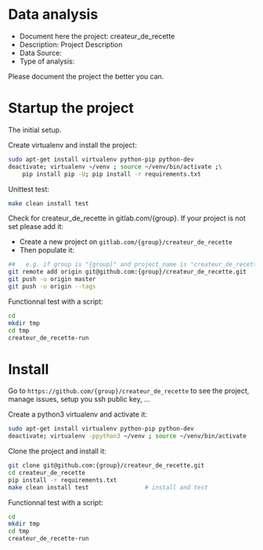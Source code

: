 # Data analysis
- Document here the project: createur_de_recette
- Description: Project Description
- Data Source:
- Type of analysis:

Please document the project the better you can.

# Startup the project

The initial setup.

Create virtualenv and install the project:
```bash
sudo apt-get install virtualenv python-pip python-dev
deactivate; virtualenv ~/venv ; source ~/venv/bin/activate ;\
    pip install pip -U; pip install -r requirements.txt
```

Unittest test:
```bash
make clean install test
```

Check for createur_de_recette in gitlab.com/{group}.
If your project is not set please add it:

- Create a new project on `gitlab.com/{group}/createur_de_recette`
- Then populate it:

```bash
##   e.g. if group is "{group}" and project_name is "createur_de_recette"
git remote add origin git@github.com:{group}/createur_de_recette.git
git push -u origin master
git push -u origin --tags
```

Functionnal test with a script:

```bash
cd
mkdir tmp
cd tmp
createur_de_recette-run
```

# Install

Go to `https://github.com/{group}/createur_de_recette` to see the project, manage issues,
setup you ssh public key, ...

Create a python3 virtualenv and activate it:

```bash
sudo apt-get install virtualenv python-pip python-dev
deactivate; virtualenv -ppython3 ~/venv ; source ~/venv/bin/activate
```

Clone the project and install it:

```bash
git clone git@github.com:{group}/createur_de_recette.git
cd createur_de_recette
pip install -r requirements.txt
make clean install test                # install and test
```
Functionnal test with a script:

```bash
cd
mkdir tmp
cd tmp
createur_de_recette-run
```
